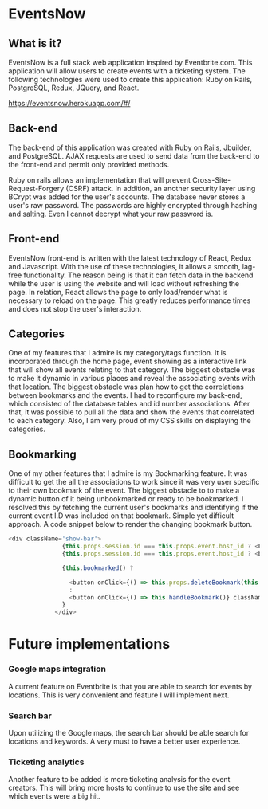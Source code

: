 # EventsNow

## What is it?
EventsNow is a full stack web application inspired by Eventbrite.com.
This application will allow users to create events with a ticketing system. The following technologies were used to create this application: Ruby on Rails, PostgreSQL, Redux, JQuery, and React.

https://eventsnow.herokuapp.com/#/

## Back-end
The back-end of this application was created with Ruby on Rails, Jbuilder, and PostgreSQL.
AJAX requests are used to send data from the back-end to the front-end and permit only provided methods.

Ruby on rails allows an implementation that will prevent Cross-Site-Request-Forgery (CSRF) attack. In addition, an another security layer using BCrypt was added for the user's accounts. The database never stores a user's raw password. The passwords are highly encrypted through hashing and salting. Even I cannot decrypt what your raw password is.

## Front-end
EventsNow front-end is written with the latest technology of React, Redux and Javascript. With the use of these technologies, it allows a smooth, lag-free functionality. The reason being is that it can fetch data in the backend while the user is using the website and will load without refreshing the page. In relation, React allows the page to only load/render what is necessary to reload on the page. This greatly reduces performance times and does not stop the user's interaction.


## Categories
One of my features that I admire is my category/tags function. It is incorporated through the home page, event showing as a interactive link that will show all events relating to that category. The biggest obstacle was to make it dynamic in various places and reveal the associating events with that location. The biggest obstacle was plan how to get the correlations between bookmarks and the events. I had to reconfigure my back-end, which consisted of the database tables and id number associations. After that, it was possible to pull all the data and show the events that correlated to each category. Also, I am very proud of my CSS skills on displaying the categories.



## Bookmarking
One of my other features that I admire is my Bookmarking feature. It was difficult to get the all the associations to work since it was very user specific to their own bookmark of the event. The biggest obstacle to to make a dynamic button of it being unbookmarked or ready to be bookmarked. I resolved this by fetching the current user's bookmarks and identifying if the current event I.D was included on that bookmark. Simple yet difficult approach. A code snippet below to render the changing bookmark button.


```javascript
<div className='show-bar'>
               {this.props.session.id === this.props.event.host_id ? <Link to={`/events/${this.props.event.id}/edit`} className="show-bar-button">Edit</Link> : <div></div>}
               {this.props.session.id === this.props.event.host_id ? <button onClick={(e) => this.handleDelete(e)} className="show-bar-button">Delete</button> : <div></div>}

               {this.bookmarked() ?

                 <button onClick={() => this.props.deleteBookmark(this.bookmarked())} className="show-bar-button">Unbookmark</button>
                 :
                 <button onClick={() => this.handleBookmark()} className="show-bar-button">Bookmark</button>
               }
             </div>
```

# Future implementations
### Google maps integration
A current feature on Eventbrite is that you are able to search for events by locations. This is very convenient and feature I will implement next.

### Search bar
Upon utilizing the Google maps, the search bar should be able search for locations and keywords. A very must to have a better user experience.

### Ticketing analytics
Another feature to be added is more ticketing analysis for the event creators. This will bring more hosts to continue to use the site and see which events were a big hit.
